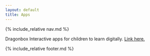```yaml
---
layout: default
title: Apps
---
```


{% include_relative nav.md %}

Dragonbox
Interactive apps for children to learn digitally. [Link here.](https://dragonbox.com/?fbclid=IwAR1f1PQUQl1SkkmOLGZo6ql6tK3kreUg4V_ItuxCpfdC23BGrPZncTDdDpU)

{% include_relative footer.md %}
